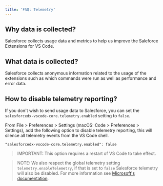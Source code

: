 ```yaml
---
title: 'FAQ: Telemetry'
---
```


## Why data is collected?

Salesforce collects usage data and metrics to help us improve the Saleforce Extensions for VS Code.

## What data is collected?

Salesforce collects anonymous information related to the usage of the extensions such as which commands were run as well as performance and error data.

## How to disable telemetry reporting?

If you don't wish to send usage data to Salesforce, you can set the `salesforcedx-vscode-core.telemetry.enabled` setting to `false`.

From File > Preferences > Settings (macOS: Code > Preferences > Settings), add the following option to disable telemetry reporting, this will silence all telemetry events from the VS Code shell.

```
"salesforcedx-vscode-core.telemetry.enabled": false
```

> IMPORTANT: This option requires a restart of VS Code to take effect.

> NOTE: We also respect the global telemetry setting `telemetry.enableTelemetry`, if that is set to `false` Salesforce telemetry will also be disabled. For more information see [Microsoft's documentation](https://code.visualstudio.com/docs/supporting/faq#_how-to-disable-telemetry-reporting).
